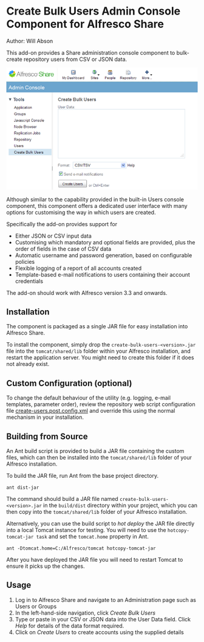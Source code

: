 Create Bulk Users Admin Console Component for Alfresco Share
============================================================

Author: Will Abson

This add-on provides a Share administration console component to bulk-create repository users from CSV or JSON data.

![Create Bulk Users console](screenshots/create-bulk-users.png)

Although similar to the capability provided in the built-in Users console component, this component offers a dedicated user interface with many options for customising the way in which users are created.

Specifically the add-on provides support for

  * Either JSON or CSV input data
  * Customising which mandatory and optional fields are provided, plus the order of fields in the case of CSV data
  * Automatic username and password generation, based on configurable policies
  * Flexible logging of a report of all accounts created
  * Template-based e-mail notifications to users containing their account credentials

The add-on should work with Alfresco version 3.3 and onwards.

Installation
------------

The component is packaged as a single JAR file for easy installation into Alfresco Share.

To install the component, simply drop the `create-bulk-users-<version>.jar` file into the `tomcat/shared/lib` folder within your Alfresco installation, and restart the application server. You might need to create this folder if it does not already exist.

Custom Configuration (optional)
------------------------

To change the default behaviour of the utility (e.g. logging, e-mail templates, parameter order), review the repository web script configuration file [create-users.post.config.xml](/config/alfresco/templates/webscripts/org/sharextras/slingshot/admin/create-users.post.config.xml) and override this using the normal mechanism in your installation.

Building from Source
--------------------

An Ant build script is provided to build a JAR file containing the custom files, which can then be installed into the `tomcat/shared/lib` folder of your Alfresco installation.

To build the JAR file, run Ant from the base project directory.

    ant dist-jar

The command should build a JAR file named `create-bulk-users-<version>.jar` in the `build/dist` directory within your project, which you can then copy into the `tomcat/shared/lib` folder of your Alfresco installation.

Alternatively, you can use the build script to _hot deploy_ the JAR file directly into a local Tomcat instance for testing. You will need to use the `hotcopy-tomcat-jar task` and set the `tomcat.home`
property in Ant.

    ant -Dtomcat.home=C:/Alfresco/tomcat hotcopy-tomcat-jar
    
After you have deployed the JAR file you will need to restart Tomcat to ensure it picks up the changes.

Usage
-----

  1. Log in to Alfresco Share and navigate to an Administration page such as Users or Groups
  2. In the left-hand-side navigation, click *Create Bulk Users*
  3. Type or paste in your CSV or JSON data into the User Data field. Click _Help_ for details of the data format required.
  4. Click on *Create Users* to create accounts using the supplied details